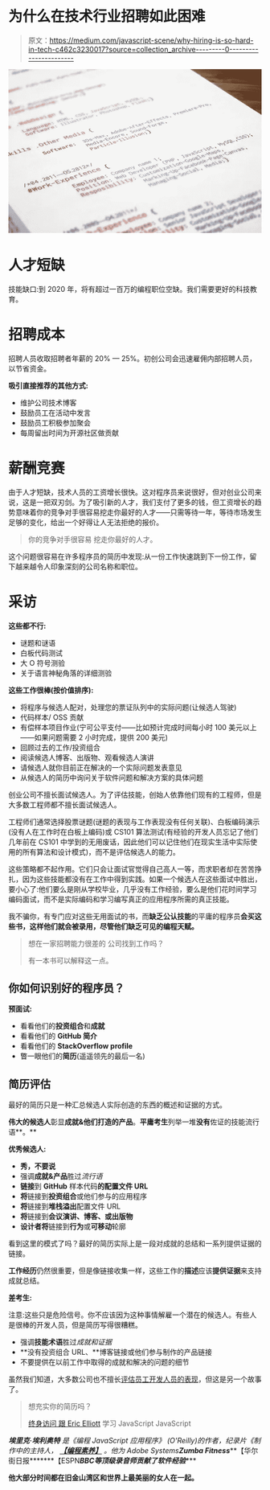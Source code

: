 # 为什么在技术行业招聘如此困难

> 原文：<https://medium.com/javascript-scene/why-hiring-is-so-hard-in-tech-c462c3230017?source=collection_archive---------0----------------------->

![](img/72a114e5c09bc3b7d83d7b5bb853cfbb.png)

# 人才短缺

技能缺口:到 2020 年，将有超过一百万的编程职位空缺。我们需要更好的科技教育。

# 招聘成本

招聘人员收取招聘者年薪的 20% — 25%。初创公司会迅速雇佣内部招聘人员，以节省资金。

**吸引直接推荐的其他方式:**

*   维护公司技术博客
*   鼓励员工在活动中发言
*   鼓励员工积极参加聚会
*   每周留出时间为开源社区做贡献

# 薪酬竞赛

由于人才短缺，技术人员的工资增长很快。这对程序员来说很好，但对创业公司来说，这是一把双刃剑。为了吸引新的人才，我们支付了更多的钱，但工资增长的趋势意味着你的竞争对手很容易挖走你最好的人才——只需等待一年，等待市场发生足够的变化，给出一个好得让人无法拒绝的报价。

> 你的竞争对手很容易
> 挖走你最好的人才。

这个问题很容易在许多程序员的简历中发现:从一份工作快速跳到下一份工作，留下越来越令人印象深刻的公司名称和职位。

# 采访

**这些都不行:**

*   谜题和谜语
*   白板代码测试
*   大 O 符号测验
*   关于语言神秘角落的详细测验

**这些工作很棒(按价值排序):**

*   将程序与候选人配对，处理您的票证队列中的实际问题(让候选人驾驶)
*   代码样本/ OSS 贡献
*   有偿样本项目作业(宁可公平支付——比如预计完成时间每小时 100 美元以上——如果问题需要 2 小时完成，提供 200 美元)
*   回顾过去的工作/投资组合
*   阅读候选人博客、出版物、观看候选人演讲
*   请候选人就你目前正在解决的一个实际问题发表意见
*   从候选人的简历中询问关于软件问题和解决方案的具体问题

创业公司不擅长面试候选人。为了评估技能，创始人依靠他们现有的工程师，但是大多数工程师都不擅长面试候选人。

工程师们通常选择股票谜题(谜题的表现与工作表现没有任何关联)、白板编码演示(没有人在工作时在白板上编码)或 CS101 算法测试(有经验的开发人员忘记了他们几年前在 CS101 中学到的无用废话，因此他们可以记住他们在现实生活中实际使用的所有算法和设计模式)，而不是评估候选人的能力。

这些策略都不起作用。它们只会让面试官觉得自己高人一等，而求职者却在苦苦挣扎，因为这些技能都没有在工作中得到实践。如果一个候选人在这些面试中胜出，要小心了:他们要么是刚从学校毕业，几乎没有工作经验，要么是他们花时间学习编码面试，而不是实际编码和学习编写真正的应用程序所需的真正技能。

我不骗你，有专门应对这些无用面试的书，而**缺乏公认技能**的平庸的程序员**会买这些书，这样他们就会被录用，尽管他们缺乏可见的编程天赋。**

> 想在一家招聘能力很差的
> 公司找到工作吗？
> 
> 有一本书可以解释这一点。

## 你如何识别好的程序员？

**预面试:**

*   看看他们的**投资组合**和**成就**
*   看看他们的 **GitHub 简介**
*   看看他们的 **StackOverflow profile**
*   瞥一眼他们的**简历**(遥遥领先的最后一名)

## 简历评估

最好的简历只是一种汇总候选人实际创造的东西的概述和证据的方式。

**伟大的候选人**彰显**成就&他们打造的产品**。**平庸考生**列举一堆**没有**佐证的技能流行语**。**

**优秀候选人:**

*   **秀，不要说**
*   强调**成就&产品**胜过*流行语*
*   **链接**到 **GitHub** 样本代码**的配置文件 URL**
*   **将**链接到**投资组合**或他们参与的应用程序
*   **将**链接到**堆栈溢出**配置文件 URL
*   **将**链接到**会议演讲、博客、**或**出版物**
*   **设计者将**链接到**行为**或**可移动**轮廓

看到这里的模式了吗？最好的简历实际上是一段对成就的总结和一系列提供证据的链接。

**工作经历**仍然很重要，但是像链接收集一样，这些工作的**描述**应该**提供证据**来支持成就总结。

**差考生:**

注意:这些只是危险信号。你不应该因为这种事情解雇一个潜在的候选人。有些人是很棒的开发人员，但是简历写得很糟糕。

*   强调**技能术语**胜过*成就和证据*
*   **没有投资组合 URL、**博客链接或他们参与制作的产品链接
*   不要提供在以前工作中取得的成就和解决的问题的细节

虽然我们知道，大多数公司也不擅长[评估员工开发人员的表现](/javascript-scene/assessing-employee-performance-1a8bdee45c1a)，但这是另一个故事了。

> 想充实你的简历吗？
> 
> [终身访问
> 跟 Eric Elliott](https://ericelliottjs.com/product/lifetime-access-pass/) 学习 JavaScript JavaScript

***埃里克·埃利奥特*** *是《编程 JavaScript 应用程序》* *(O'Reilly)的作者，纪录片《制作中的主持人，* [***【编程素养】***](http://www.programmingliteracy.com/) *。他为 Adobe Systems******Zumba Fitness*******【华尔街日报*******【ESPN*******BBC****等顶级录音师贡献了软件经验******

**他大部分时间都在旧金山湾区和世界上最美丽的女人在一起。**